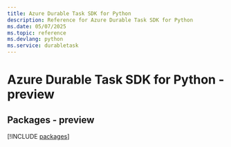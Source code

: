 ```yaml
---
title: Azure Durable Task SDK for Python
description: Reference for Azure Durable Task SDK for Python
ms.date: 05/07/2025
ms.topic: reference
ms.devlang: python
ms.service: durabletask
---
```

# Azure Durable Task SDK for Python - preview
## Packages - preview
[!INCLUDE [packages](durable-task-index.md)]